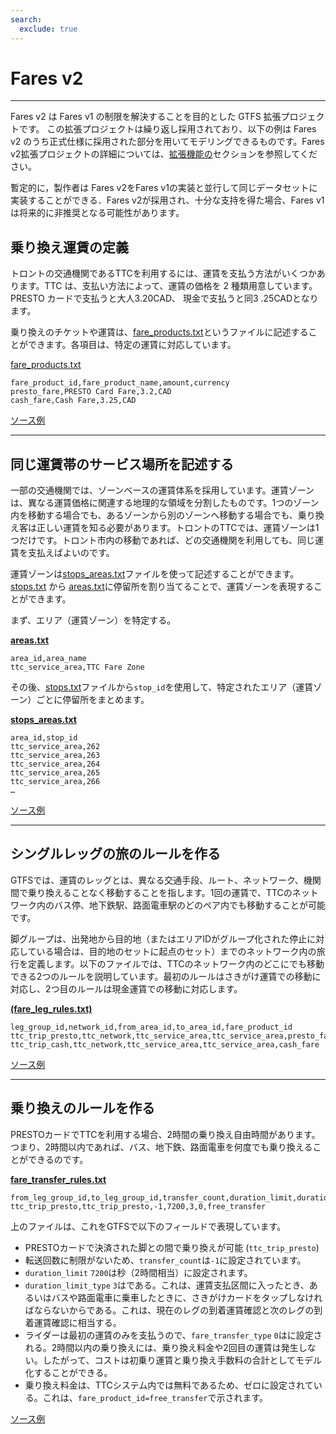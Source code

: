```yaml
---
search:
  exclude: true
---
```


# Fares v2

<hr>

Fares v2 は Fares v1 の制限を解決することを目的とした GTFS 拡張プロジェクトです。 この拡張プロジェクトは繰り返し採用されており、以下の例は Fares v2 のうち正式仕様に採用された部分を用いてモデリングできるものです。Fares v2拡張プロジェクトの詳細については、[拡張機能の](../../../extensions)セクションを参照してください。

暫定的に，製作者は Fares v2をFares v1の実装と並行して同じデータセットに実装することができる．Fares v2が採用され、十分な支持を得た場合、Fares v1は将来的に非推奨となる可能性があります。

## 乗り換え運賃の定義

トロントの交通機関であるTTCを利用するには、運賃を支払う方法がいくつかあります。TTC は、支払い方法によって、運賃の価格を 2 種類用意しています。PRESTO カードで支払うと大人3.20CAD、 現金で支払うと同3 .25CADとなります。

乗り換えのチケットや運賃は、[fare_products.txt](../../reference/#fare_productstxt)というファイルに記述することができます。各項目は、特定の運賃に対応しています。

[fare_products.txt](../../reference/#fare_productstxt)

    fare_product_id,fare_product_name,amount,currency
    presto_fare,PRESTO Card Fare,3.2,CAD
    cash_fare,Cash Fare,3.25,CAD

[ソース例](https://www.ttc.ca/Fares-and-passes)

<hr>

## 同じ運賃帯のサービス場所を記述する

一部の交通機関では、ゾーンベースの運賃体系を採用しています。運賃ゾーンは、異なる運賃価格に関連する地理的な領域を分割したものです。1つのゾーン内を移動する場合でも、あるゾーンから別のゾーンへ移動する場合でも、乗り換え客は正しい運賃を知る必要があります。トロントのTTCでは、運賃ゾーンは1つだけです。トロント市内の移動であれば、どの交通機関を利用しても、同じ運賃を支払えばよいのです。

運賃ゾーンは[stops_areas.txt](../../reference/#stops_areastxt)ファイルを使って記述することができます。[stops.txt](../../reference/#stopstxt) から [areas.txt](../../reference/#areastxt)に停留所を割り当てることで、運賃ゾーンを表現することができます。

まず、エリア（運賃ゾーン）を特定する。

[**areas.txt**](../../reference/#areastxt)

    area_id,area_name
    ttc_service_area,TTC Fare Zone

その後、[stops.txt](../../reference/#stopstxt)ファイルから`stop_id`を使用して、特定されたエリア（運賃ゾーン）ごとに停留所をまとめます。

[**stops_areas.txt**](../../reference/#stops_areastxt)

    area_id,stop_id
    ttc_service_area,262
    ttc_service_area,263
    ttc_service_area,264
    ttc_service_area,265
    ttc_service_area,266
    …

[ソース例](http://opendata.toronto.ca/toronto.transit.commission/ttc-routes-and-schedules/OpenData_TTC_Schedules.zip)

<hr>

## シングルレッグの旅のルールを作る

GTFSでは、運賃のレッグとは、異なる交通手段、ルート、ネットワーク、機関間で乗り換えることなく移動することを指します。1回の運賃で、TTCのネットワーク内のバス停、地下鉄駅、路面電車駅のどのペア内でも移動することが可能です。

脚グループは、出発地から目的地（またはエリアIDがグループ化された停止に対応している場合は、目的地のセットに起点のセット）までのネットワーク内の旅行を定義します。以下のファイルでは、TTCのネットワーク内のどこにでも移動できる2つのルールを説明しています。最初のルールはさきがけ運賃での移動に対応し、2つ目のルールは現金運賃での移動に対応します。

[**(fare_leg_rules.txt)**](../../reference/#fare_leg_rulestxt)

    leg_group_id,network_id,from_area_id,to_area_id,fare_product_id
    ttc_trip_presto,ttc_network,ttc_service_area,ttc_service_area,presto_fare
    ttc_trip_cash,ttc_network,ttc_service_area,ttc_service_area,cash_fare

[ソース例](https://www.ttc.ca/Fares-and-passes)

<hr>

## 乗り換えのルールを作る

PRESTOカードでTTCを利用する場合、2時間の乗り換え自由時間があります。つまり、2時間以内であれば、バス、地下鉄、路面電車を何度でも乗り換えることができるのです。

[**fare_transfer_rules.txt**](../../reference/#fare_transfer_rulestxt)

    from_leg_group_id,to_leg_group_id,transfer_count,duration_limit,duration_limit_type,fare_transfer_type,fare_product_id
    ttc_trip_presto,ttc_trip_presto,-1,7200,3,0,free_transfer

上のファイルは、これをGTFSで以下のフィールドで表現しています。

- PRESTOカードで決済された脚との間で乗り換えが可能 (`ttc_trip_presto`)
- 転送回数に制限がないため、`transfer_count`は`-1`に設定されています。
- `duration_limit` `7200`は秒（2時間相当）に設定されます。
- `duration_limit_type` `3`はである。これは、運賃支払区間に入ったとき、あるいはバスや路面電車に乗車したときに、さきがけカードをタップしなければならないからである。これは、現在のレグの到着運賃確認と次のレグの到着運賃確認に相当する。
- ライダーは最初の運賃のみを支払うので、`fare_transfer_type` `0`はに設定される。2時間以内の乗り換えには、乗り換え料金や2回目の運賃は発生しない。したがって、コストは初乗り運賃と乗り換え手数料の合計としてモデル化することができる。
- 乗り換え料金は、TTCシステム内では無料であるため、ゼロに設定されている。これは、`fare_product_id=free_transfer`で示されます。

[ソース例](https://www.ttc.ca/Fares-and-passes/PRESTO-on-the-TTC/Two-hour-transfer)
